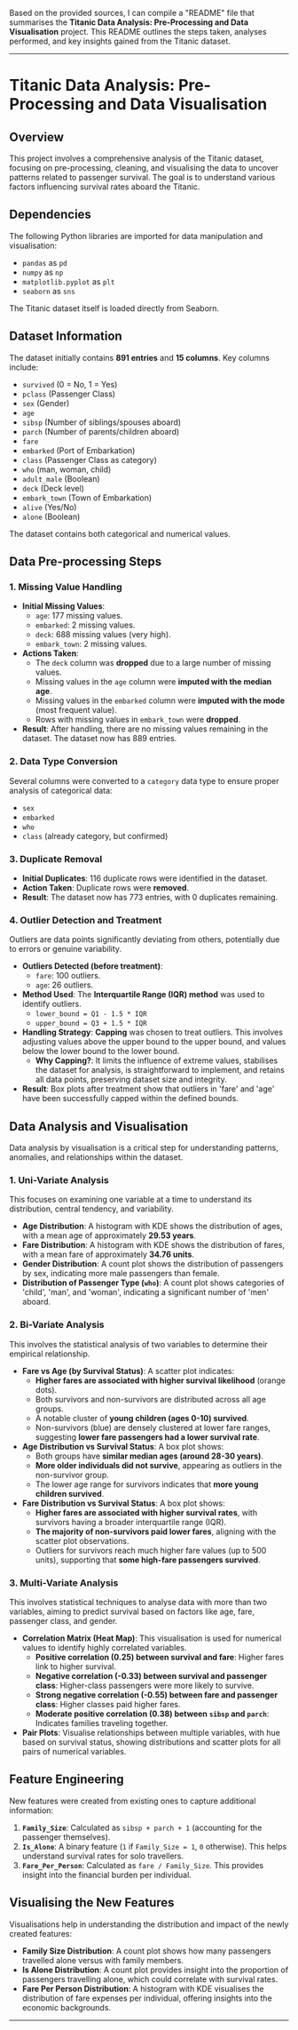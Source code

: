 Based on the provided sources, I can compile a "README" file that summarises the **Titanic Data Analysis: Pre-Processing and Data Visualisation** project. This README outlines the steps taken, analyses performed, and key insights gained from the Titanic dataset.

---

# Titanic Data Analysis: Pre-Processing and Data Visualisation

## Overview
This project involves a comprehensive analysis of the Titanic dataset, focusing on pre-processing, cleaning, and visualising the data to uncover patterns related to passenger survival. The goal is to understand various factors influencing survival rates aboard the Titanic.

## Dependencies
The following Python libraries are imported for data manipulation and visualisation:
*   `pandas` as `pd`
*   `numpy` as `np`
*   `matplotlib.pyplot` as `plt`
*   `seaborn` as `sns`

The Titanic dataset itself is loaded directly from Seaborn.

## Dataset Information
The dataset initially contains **891 entries** and **15 columns**. Key columns include:
*   `survived` (0 = No, 1 = Yes)
*   `pclass` (Passenger Class)
*   `sex` (Gender)
*   `age`
*   `sibsp` (Number of siblings/spouses aboard)
*   `parch` (Number of parents/children aboard)
*   `fare`
*   `embarked` (Port of Embarkation)
*   `class` (Passenger Class as category)
*   `who` (man, woman, child)
*   `adult_male` (Boolean)
*   `deck` (Deck level)
*   `embark_town` (Town of Embarkation)
*   `alive` (Yes/No)
*   `alone` (Boolean)

The dataset contains both categorical and numerical values.

## Data Pre-processing Steps

### 1. Missing Value Handling
*   **Initial Missing Values**:
    *   `age`: 177 missing values.
    *   `embarked`: 2 missing values.
    *   `deck`: 688 missing values (very high).
    *   `embark_town`: 2 missing values.
*   **Actions Taken**:
    *   The `deck` column was **dropped** due to a large number of missing values.
    *   Missing values in the `age` column were **imputed with the median age**.
    *   Missing values in the `embarked` column were **imputed with the mode** (most frequent value).
    *   Rows with missing values in `embark_town` were **dropped**.
*   **Result**: After handling, there are no missing values remaining in the dataset. The dataset now has 889 entries.

### 2. Data Type Conversion
Several columns were converted to a `category` data type to ensure proper analysis of categorical data:
*   `sex`
*   `embarked`
*   `who`
*   `class` (already category, but confirmed)

### 3. Duplicate Removal
*   **Initial Duplicates**: 116 duplicate rows were identified in the dataset.
*   **Action Taken**: Duplicate rows were **removed**.
*   **Result**: The dataset now has 773 entries, with 0 duplicates remaining.

### 4. Outlier Detection and Treatment
Outliers are data points significantly deviating from others, potentially due to errors or genuine variability.
*   **Outliers Detected (before treatment)**:
    *   `fare`: 100 outliers.
    *   `age`: 26 outliers.
*   **Method Used**: The **Interquartile Range (IQR) method** was used to identify outliers.
    *   `lower_bound = Q1 - 1.5 * IQR`
    *   `upper_bound = Q3 + 1.5 * IQR`
*   **Handling Strategy**: **Capping** was chosen to treat outliers. This involves adjusting values above the upper bound to the upper bound, and values below the lower bound to the lower bound.
    *   **Why Capping?**: It limits the influence of extreme values, stabilises the dataset for analysis, is straightforward to implement, and retains all data points, preserving dataset size and integrity.
*   **Result**: Box plots after treatment show that outliers in 'fare' and 'age' have been successfully capped within the defined bounds.

## Data Analysis and Visualisation

Data analysis by visualisation is a critical step for understanding patterns, anomalies, and relationships within the dataset.

### 1. Uni-Variate Analysis
This focuses on examining one variable at a time to understand its distribution, central tendency, and variability.
*   **Age Distribution**: A histogram with KDE shows the distribution of ages, with a mean age of approximately **29.53 years**.
*   **Fare Distribution**: A histogram with KDE shows the distribution of fares, with a mean fare of approximately **34.76 units**.
*   **Gender Distribution**: A count plot shows the distribution of passengers by sex, indicating more male passengers than female.
*   **Distribution of Passenger Type (`who`)**: A count plot shows categories of 'child', 'man', and 'woman', indicating a significant number of 'men' aboard.

### 2. Bi-Variate Analysis
This involves the statistical analysis of two variables to determine their empirical relationship.
*   **Fare vs Age (by Survival Status)**: A scatter plot indicates:
    *   **Higher fares are associated with higher survival likelihood** (orange dots).
    *   Both survivors and non-survivors are distributed across all age groups.
    *   A notable cluster of **young children (ages 0-10) survived**.
    *   Non-survivors (blue) are densely clustered at lower fare ranges, suggesting **lower fare passengers had a lower survival rate**.
*   **Age Distribution vs Survival Status**: A box plot shows:
    *   Both groups have **similar median ages (around 28-30 years)**.
    *   **More older individuals did not survive**, appearing as outliers in the non-survivor group.
    *   The lower age range for survivors indicates that **more young children survived**.
*   **Fare Distribution vs Survival Status**: A box plot shows:
    *   **Higher fares are associated with higher survival rates**, with survivors having a broader interquartile range (IQR).
    *   **The majority of non-survivors paid lower fares**, aligning with the scatter plot observations.
    *   Outliers for survivors reach much higher fare values (up to 500 units), supporting that **some high-fare passengers survived**.

### 3. Multi-Variate Analysis
This involves statistical techniques to analyse data with more than two variables, aiming to predict survival based on factors like age, fare, passenger class, and gender.
*   **Correlation Matrix (Heat Map)**: This visualisation is used for numerical values to identify highly correlated variables.
    *   **Positive correlation (0.25) between survival and fare**: Higher fares link to higher survival.
    *   **Negative correlation (-0.33) between survival and passenger class**: Higher-class passengers were more likely to survive.
    *   **Strong negative correlation (-0.55) between fare and passenger class**: Higher classes paid higher fares.
    *   **Moderate positive correlation (0.38) between `sibsp` and `parch`**: Indicates families traveling together.
*   **Pair Plots**: Visualise relationships between multiple variables, with hue based on survival status, showing distributions and scatter plots for all pairs of numerical variables.

## Feature Engineering
New features were created from existing ones to capture additional information:
1.  **`Family_Size`**: Calculated as `sibsp + parch + 1` (accounting for the passenger themselves).
2.  **`Is_Alone`**: A binary feature (`1` if `Family_Size = 1`, `0` otherwise). This helps understand survival rates for solo travellers.
3.  **`Fare_Per_Person`**: Calculated as `fare / Family_Size`. This provides insight into the financial burden per individual.

## Visualising the New Features
Visualisations help in understanding the distribution and impact of the newly created features:
*   **Family Size Distribution**: A count plot shows how many passengers travelled alone versus with family members.
*   **Is Alone Distribution**: A count plot provides insight into the proportion of passengers travelling alone, which could correlate with survival rates.
*   **Fare Per Person Distribution**: A histogram with KDE visualises the distribution of fare expenses per individual, offering insights into the economic backgrounds.

---
